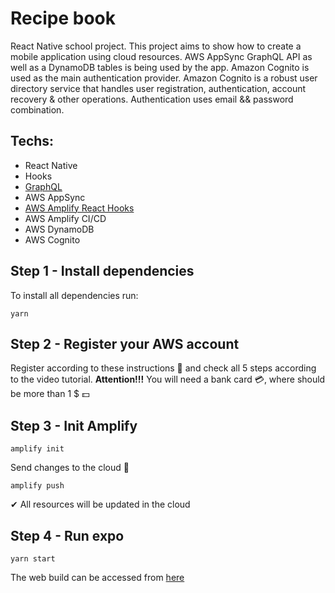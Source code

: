 # Recipe book

React Native school project. This project aims to show how to create a mobile application using cloud resources.
AWS AppSync GraphQL API as well as a DynamoDB tables is being used by the app.
Amazon Cognito is used as the main authentication provider.
Amazon Cognito is a robust user directory service that handles user registration,
authentication, account recovery & other operations. Authentication uses email && password combination.

## Techs:
* React Native
* Hooks
* [GraphQL](https://www.howtographql.com/)
* AWS AppSync
* [AWS Amplify React Hooks](https://www.npmjs.com/package/aws-amplify-react-hooks)
* AWS Amplify CI/CD
* AWS DynamoDB
* AWS Cognito

## Step 1 - Install dependencies
To install all dependencies run:
```shell script
yarn
```

## Step 2 - Register your AWS account

Register according to these instructions 📃 and check all 5 steps according to the video tutorial.
**Attention!!!** You will need a bank card 💳, where should be more than 1 $ 💵

## Step 3 - Init Amplify

`amplify init`


Send changes to the cloud 💭

`amplify push`

✔ All resources will be updated in the cloud

## Step 4 - Run expo

```shell script
yarn start
```

The web build can be accessed from [here](https://master.d3ppqs497a73jr.amplifyapp.com/)

